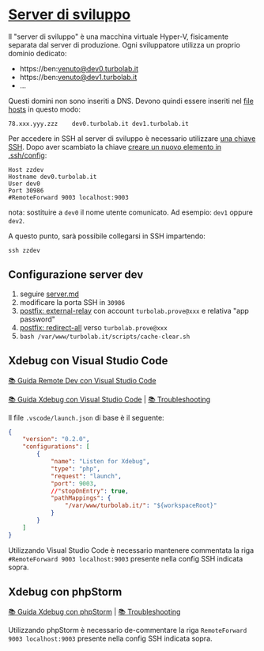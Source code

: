 # [Server di sviluppo](https://github.com/TurboLabIt/TurboLab.it/blob/main/docs/server-dev.md)

Il "server di sviluppo" è una macchina virtuale Hyper-V, fisicamente separata dal server di produzione. Ogni sviluppatore utilizza un proprio dominio dedicato:

- https://ben:venuto@dev0.turbolab.it
- https://ben:venuto@dev1.turbolab.it
- ...

Questi domini non sono inseriti a DNS. Devono quindi essere inseriti nel [file hosts](https://turbolab.it/1131) in questo modo:

````
78.xxx.yyy.zzz    dev0.turbolab.it dev1.turbolab.it
````

Per accedere in SSH al server di sviluppo è necessario utilizzare [una chiave SSH](https://turbolab.it/3144). Dopo aver scambiato la chiave [creare un nuovo elemento in .ssh/config](https://turbolab.it/3145):

````
Host zzdev
Hostname dev0.turbolab.it
User dev0
Port 30986
#RemoteForward 9003 localhost:9003
````

nota: sostituire a `dev0` il nome utente comunicato. Ad esempio: `dev1` oppure `dev2`.

A questo punto, sarà possibile collegarsi in SSH impartendo:

`ssh zzdev`


## Configurazione server dev

1. seguire [server.md](https://github.com/TurboLabIt/TurboLab.it/blob/main/docs/server.md)
2. modificare la porta SSH in `30986`
3. [postfix: external-relay](https://github.com/TurboLabIt/webstackup/blob/master/config/postfix/external-relay-template.md) con account `turbolab.prove@xxx` e relativa "app password"
4. [postfix: redirect-all](https://github.com/TurboLabIt/webstackup/blob/master/config/postfix/redirect-all-template.md) verso `turbolab.prove@xxx`
5. `bash /var/www/turbolab.it/scripts/cache-clear.sh`


## Xdebug con Visual Studio Code

[📚 Guida Remote Dev con Visual Studio Code](https://turbolab.it/1540)

[📚 Guida Xdebug con Visual Studio Code](https://turbolab.it/3270) | [📚 Troubleshooting](https://turbolab.it/3274)

Il file `.vscode/launch.json` di base è il seguente:

````json
{
    "version": "0.2.0",
    "configurations": [
        {
            "name": "Listen for Xdebug",
            "type": "php",
            "request": "launch",
            "port": 9003,
            //"stopOnEntry": true,
            "pathMappings": {
                "/var/www/turbolab.it/": "${workspaceRoot}"
            }
        }
    ]
}
````

Utilizzando Visual Studio Code è necessario mantenere commentata la riga `#RemoteForward 9003 localhost:9003` presente nella config SSH indicata sopra.


## Xdebug con phpStorm

[📚 Guida Xdebug con phpStorm](https://turbolab.it/3275) | [📚 Troubleshooting](https://turbolab.it/3274)

Utilizzando phpStorm è necessario de-commentare la riga `RemoteForward 9003 localhost:9003` presente nella config SSH indicata sopra.
